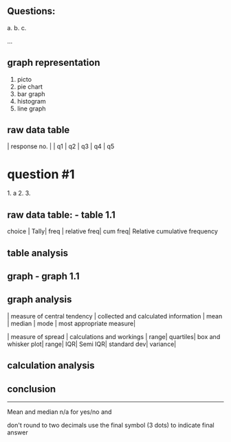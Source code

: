 ## Questions:

<question>
a.
b.
c.
<question 2>

...

## graph representation
1. picto
2. pie chart
3. bar graph
4. histogram
5. line graph

## raw data table
| response no. | <initial info> | q1 | q2 | q3 | q4 | q5 





# question #1
<question name>
1. a
2. 
3.


## raw data table: - table 1.1
choice | Tally| freq | relative freq| cum freq| Relative cumulative frequency


## table analysis

## graph - graph 1.1
## graph analysis

| measure of central tendency | collected and calculated information |
mean |
median | 
mode | 
most appropriate measure|



| measure of spread | calculations and workings |
range|
quartiles|
box and whisker plot|
range|
IQR|
Semi IQR|
standard dev|
variance| 


## calculation analysis
## conclusion










--------------------------------


Mean and median n/a for yes/no and 

don't round to two decimals
use the final symbol (3 dots) to indicate final answer




